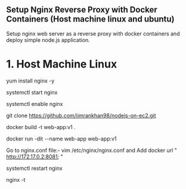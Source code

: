## Setup Nginx Reverse Proxy with Docker Containers (Host machine linux and ubuntu) ##
Setup nginx web server as a reverse proxy with docker containers and deploy simple node.js application.

# 1. Host Machine Linux

yum install nginx -y

systemctl start nginx

systemctl enable nginx

git clone https://github.com/iimrankhan98/nodejs-on-ec2.git

docker build -t web-app:v1 .

docker run -dit --name web-app  web-app:v1

Go to nginx.conf file:- vim /etc/nginx/nginx.conf and Add docker url " http://172.17.0.2:8081; "

systemctl restart nginx

nginx -t




